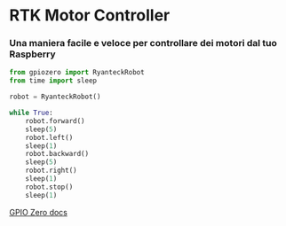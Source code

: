 <!--
---
name: RTK Motor Controller
class: board
type: Tutti
formfactor: Altro
manufacturer: Ryanteck
description: Una maniera facile e veloce per controllare dei motori dal tuo Raspberry
image: 'rtk-000-001.png'
pincount: 26
eeprom: no
pin:
  '11':
    name: Motore 1 A
    direction: output
    active: high
  '12':
    name: Motore 1 B
    direction: output
    active: high
  '15':
    name: Motore 2 A
    direction: output
    active: high
  '16':
    name: Motore 2 B
    direction: output
    active: high
-->
# RTK Motor Controller

### Una maniera facile e veloce per controllare dei motori dal tuo Raspberry

```python
from gpiozero import RyanteckRobot
from time import sleep

robot = RyanteckRobot()

while True:
    robot.forward()
    sleep(5)
    robot.left()
    sleep(1)
    robot.backward()
    sleep(5)
    robot.right()
    sleep(1)
    robot.stop()
    sleep(1)
```

[GPIO Zero docs](http://gpiozero.readthedocs.io/en/v1.3.1/api_boards.html#ryanteck-mcb-robot)
